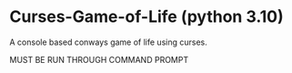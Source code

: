 # Curses-Game-of-Life (python 3.10)
A console based conways game of life using curses.

MUST BE RUN THROUGH COMMAND PROMPT

